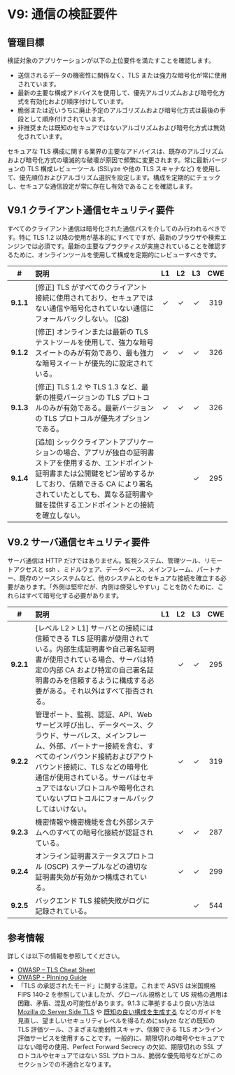 # V9: 通信の検証要件

## 管理目標

検証対象のアプリケーションが以下の上位要件を満たすことを確認します。

* 送信されるデータの機密性に関係なく、TLS または強力な暗号化が常に使用されています。
* 最新の主要な構成アドバイスを使用して、優先アルゴリズムおよび暗号化方式を有効化および順序付けしています。
* 脆弱または近いうちに廃止予定のアルゴリズムおよび暗号化方式は最後の手段として順序付けされています。
* 非推奨または既知のセキュアではないアルゴリズムおよび暗号化方式は無効化されています。

セキュアな TLS 構成に関する業界の主要なアドバイスは、既存のアルゴリズムおよび暗号化方式の壊滅的な破壊が原因で頻繁に変更されます。常に最新バージョンの TLS 構成レビューツール (SSLyze や他の TLS スキャナなど) を使用して、優先順位およびアルゴリズム選択を設定します。構成を定期的にチェックし、セキュアな通信設定が常に存在し有効であることを確認します。

## V9.1 クライアント通信セキュリティ要件

すべてのクライアント通信は暗号化された通信パスを介してのみ行われるべきです。特に TLS 1.2 以降の使用が基本的にすべてですが、最新のブラウザや検索エンジンでは必須です。最新の主要なプラクティスが実施されていることを確認するために、オンラインツールを使用して構成を定期的にレビューすべきです。

| # | 説明 | L1 | L2 | L3 | CWE |
| :---: | :--- | :---: | :---:| :---: | :---: |
| **9.1.1** | [修正] TLS がすべてのクライアント接続に使用されており、セキュアではない通信や暗号化されていない通信にフォールバックしない。 ([C8](https://owasp.org/www-project-proactive-controls/#div-numbering)) | ✓ | ✓ | ✓ | 319 |
| **9.1.2** | [修正] オンラインまたは最新の TLS テストツールを使用して、強力な暗号スイートのみが有効であり、最も強力な暗号スイートが優先的に設定されている。 | ✓ | ✓ | ✓ | 326 |
| **9.1.3** | [修正] TLS 1.2 や TLS 1.3 など、最新の推奨バージョンの TLS プロトコルのみが有効である。最新バージョンの TLS プロトコルが優先オプションである。 | ✓ | ✓ | ✓ | 326 |
| **9.1.4** | [追加] シッククライアントアプリケーションの場合、アプリが独自の証明書ストアを使用するか、エンドポイント証明書または公開鍵をピン留めするかしており、信頼できる CA により署名されていたとしても、異なる証明書や鍵を提供するエンドポイントとの接続を確立しない。 | | | ✓ | 295 |

## V9.2 サーバ通信セキュリティ要件

サーバ通信は HTTP だけではありません。監視システム、管理ツール、リモートアクセスと ssh 、ミドルウェア、データベース、メインフレーム、パートナー、既存のソースシステムなど、他のシステムとのセキュアな接続を確立する必要があります。「外側は堅牢だが、内側は傍受しやすい」ことを防ぐために、これらはすべて暗号化する必要があります。

| # | 説明 | L1 | L2 | L3 | CWE |
| :---: | :--- | :---: | :---:| :---: | :---: |
| **9.2.1** | [レベル L2 > L1] サーバとの接続には信頼できる TLS 証明書が使用されている。内部生成証明書や自己署名証明書が使用されている場合、サーバは特定の内部 CA および特定の自己署名証明書のみを信頼するように構成する必要がある。それ以外はすべて拒否される。 | | ✓ | ✓ | 295 |
| **9.2.2** | 管理ポート、監視、認証、API、Web サービス呼び出し、データベース、クラウド、サーバレス、メインフレーム、外部、パートナー接続を含む、すべてのインバウンド接続およびアウトバウンド接続に、TLS などの暗号化通信が使用されている。サーバはセキュアではないプロトコルや暗号化されていないプロトコルにフォールバックしてはいけない。 | | ✓ | ✓ | 319 |
| **9.2.3** | 機密情報や機密機能を含む外部システムへのすべての暗号化接続が認証されている。 | | ✓ | ✓ | 287 |
| **9.2.4** | オンライン証明書ステータスプロトコル (OSCP) ステープルなどの適切な証明書失効が有効かつ構成されている。 | | ✓ | ✓ | 299 |
| **9.2.5** | バックエンド TLS 接続失敗がログに記録されている。 | | | ✓ | 544 |

## 参考情報

詳しくは以下の情報を参照してください。

* [OWASP – TLS Cheat Sheet](https://cheatsheetseries.owasp.org/cheatsheets/Transport_Layer_Protection_Cheat_Sheet.html)
* [OWASP - Pinning Guide](https://owasp.org/www-community/controls/Certificate_and_Public_Key_Pinning)
* 「TLS の承認されたモード」に関する注意。これまで ASVS は米国規格 FIPS 140-2 を参照していましたが、グローバル規格として US 規格の適用は困難、矛盾、混乱の可能性があります。9.1.3 に準拠するより良い方法は[Mozilla の Server Side TLS](https://wiki.mozilla.org/Security/Server_Side_TLS) や [既知の良い構成を生成する](https://mozilla.github.io/server-side-tls/ssl-config-generator/) などのガイドを見直し、望ましいセキュリティレベルを得るためにsslyze などの既知の TLS 評価ツール、さまざまな脆弱性スキャナ、信頼できる TLS オンライン評価サービスを使用することです。一般的に、期限切れの暗号やセキュアではない暗号の使用、Perfect Forward Secrecy の欠如、期限切れの SSL プロトコルやセキュアではない SSL プロトコル、脆弱な優先暗号などがこのセクションでの不適合となります。
